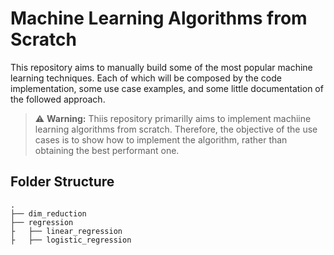 # Machine Learning Algorithms from Scratch
This repository aims to manually build some of the most popular machine learning techniques.
Each of which will be composed by the code implementation, some use case examples, and some little documentation of the followed approach.

> ⚠️ **Warning:** Thiis repository primarilly aims to implement machiine learning algorithms from scratch. Therefore, the objective of the use cases is to show how to implement the algorithm, rather than obtaining the best performant one.

## Folder Structure
```
.
├── dim_reduction
├── regression
├	├── linear_regression
├	├── logistic_regression

```

